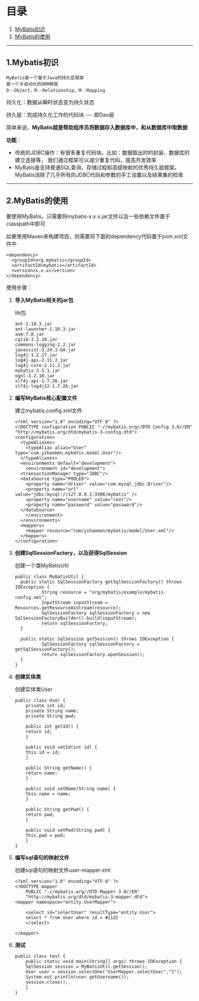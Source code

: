 # 目录

1. [MyBatis初识](#1mybatis初识)
2. [MyBatis的使用](#2mybatis的使用)

---

## 1.Mybatis初识
    MyBatis是一个基于Java的持久层框架
    是一个半自动化的ORM框架
    O--Object，R--Relationship，M--Mapping

持久化：数据从瞬时状态变为持久状态

持久层：完成持久化工作的代码块 --- 即Dao层

简单来说，**MyBatis就是帮助程序员将数据存入数据库中，和从数据库中取数据**

**功能**：
  - 传统的JDBC操作：有很多重复代码块。比如：数据取出时的封装、数据库的建立连接等，
我们通过框架可以减少重复代码，提高开发效率
  - MyBatis是支持普通SQL查询，存储过程和高级映射的优秀持久层框架。MyBatis消除了几乎所有的JDBC代码和参数的手工设置以及结果集的检索
  
---
  
## 2.MyBatis的使用

要使用MyBatis，只需要将mybatis-x.x.x.jar文件以及一些依赖文件置于classpath中即可

如果使用Maven来构建项目，则需要将下面的dependency代码置于pom.xml文件中
```
<dependency>
  <groupId>org.mybatis</groupId>
  <artifactId>mybatis</artifactId>
  <version>x.x.x</version>
</dependency>
```

使用步骤：

  1. **导入MyBatis相关的jar包**
  
	  lib包
	  ```
	  ant-1.10.3.jar
	  ant-launcher-1.10.3.jar
	  asm-7.0.jar
	  cglib-3.2.10.jar
	  commons-logging-1.2.jar
	  javassist-3.24.1-GA.jar
	  log4j-1.2.17.jar
	  log4j-api-2.11.2.jar
	  log4j-core-2.11.2.jar
	  mybatis-3.5.1.jar
	  ognl-3.2.10.jar
	  slf4j-api-1.7.26.jar
	  slf4j-log4j12-1.7.26.jar
	  ```
  
  2. **编写MyBatis核心配置文件**
  
	  建立mybatis.config.xml文件
	  ```
	  <?xml version="1.0" encoding="UTF-8" ?>
	  <!DOCTYPE configuration PUBLIC "-//mybatis.org//DTD Config 3.0//EN"
	  "http://mybatis.org/dtd/mybatis-3-config.dtd">
	  <configuration>
	    <typeAliases>
	      <typeAlias alias="User" type="com.yihaomen.mybatis.model.User"/>
	    </typeAliases>
	    <environments default="development">
	      <environment id="development">
		<transactionManager type="JDBC"/>
		<dataSource type="POOLED">
		  <property name="driver" value="com.mysql.jdbc.Driver"/>
		  <property name="url" value="jdbc:mysql://127.0.0.1:3306/mybatis" />
		  <property name="username" value="root"/>
		  <property name="password" value="password"/>
		</dataSource>
	      </environment>
	    </environments>
	    <mappers>
	      <mapper resource="com/yihaomen/mybatis/model/User.xml"/>
	    </mappers>
	  </configuration>
	  ```
  
  3. **创建SqlSessionFactory，以及获得SqlSession**
  
	  创建一个类MyBatisUtil
	  ```
	  public class MyBatisUtil {
		public static SqlSessionFactory getSqlSessionFactory() throws IOException {
				String resource = "org/mybatis/example/mybatis-config.xml";
				InputStream inputStream = Resources.getResourceAsStream(resource);
				SqlSessionFactory sqlSessionFactory = new SqlSessionFactoryBuilder().build(inputStream);
				return sqlSessionFactory;
		}

		public static SqlSession getSession() throws IOException {
				SqlSessionFactory sqlSessionFactory = getSqlSessionFactory();
				return sqlSessionFactory.openSession();
		}
	  }
	  ```
  
  4. **创建实体类**
  
	  创建实体类User
	  ```
	  public class User {
	      private int id;
	      private String name;
	      private String pwd;

	      public int getId() {
		  return id;
	      }

	      public void setId(int id) {
		  this.id = id;
	      }

	      public String getName() {
		  return name;
	      }

	      public void setName(String name) {
		  this.name = name;
	      }

	      public String getPwd() {
		  return pwd;
	      }

	      public void setPwd(String pwd) {
		  this.pwd = pwd;
	      }
	  }
	  ```
  
  5. **编写sql语句的映射文件**
  
  	  创建sql语句的映射文件user-mapper.xml
	  ```
	  <?xml version="1.0" encoding="UTF-8" ?>
	  <!DOCTYPE mapper
		  PUBLIC "-//mybatis.org//DTD Mapper 3.0//EN"
		  "http://mybatis.org/dtd/mybatis-3-mapper.dtd">
	  <mapper namespace="entity.UserMapper">

	      <select id="selectUser" resultType="entity.User">
	      select * from User where id = #{id}
	      </select>

	  </mapper>
	  ```
  
  6. **测试**
	  ```
	  public class test {
	      public static void main(String[] args) throws IOException {
		  SqlSession session = MyBatisUtil.getSession();
		  User user = session.selectOne("UserMapper.selectUser","1");
		  System.out.println(user.getUsername());
		  session.close();
	      }
	  }
	  ```
  
